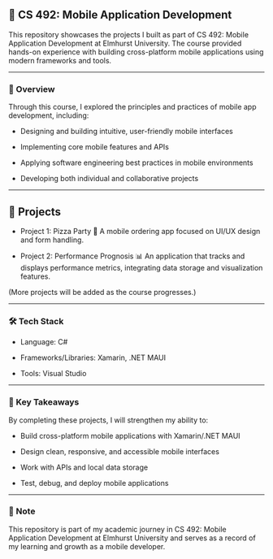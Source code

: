 ## 📱 CS 492: Mobile Application Development

This repository showcases the projects I built as part of CS 492: Mobile Application Development at Elmhurst University. The course provided hands-on experience with building cross-platform mobile applications using modern frameworks and tools.

---

### 📖 Overview

Through this course, I explored the principles and practices of mobile app development, including:

- Designing and building intuitive, user-friendly mobile interfaces

- Implementing core mobile features and APIs

- Applying software engineering best practices in mobile environments

- Developing both individual and collaborative projects

---

## 📂 Projects

- Project 1: Pizza Party 🍕
A mobile ordering app focused on UI/UX design and form handling.

- Project 2: Performance Prognosis 📊
An application that tracks and displays performance metrics, integrating data storage and visualization features.

(More projects will be added as the course progresses.)

---

### 🛠️ Tech Stack

- Language: C#

- Frameworks/Libraries: Xamarin, .NET MAUI

- Tools: Visual Studio

---

### 🎯 Key Takeaways

By completing these projects, I will strengthen my ability to:

- Build cross-platform mobile applications with Xamarin/.NET MAUI

- Design clean, responsive, and accessible mobile interfaces

- Work with APIs and local data storage

- Test, debug, and deploy mobile applications

---

### 📜 Note

This repository is part of my academic journey in CS 492: Mobile Application Development at Elmhurst University and serves as a record of my learning and growth as a mobile developer.
